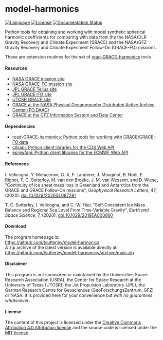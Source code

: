 model-harmonics
===============

[![Language](https://img.shields.io/badge/python-v3.7-green.svg)](https://www.python.org/)
[![License](https://img.shields.io/badge/license-MIT-green.svg)](https://github.com/tsutterley/model-harmonics/blob/main/LICENSE)
[![Documentation Status](https://readthedocs.org/projects/model-harmonics/badge/?version=latest)](https://read-grace-harmonics.readthedocs.io/projects/model-harmonics/en/latest/?badge=latest)

Python tools for obtaining and working with model synthetic spherical harmonic coefficients for comparing with data from the the NASA/DLR Gravity Recovery and Climate Experiment (GRACE) and the NASA/GFZ Gravity Recovery and Climate Experiment Follow-On (GRACE-FO) missions

These are extension routines for the set of [read-GRACE-harmonics](https://github.com/tsutterley/read-GRACE-harmonics) tools

#### Resources
- [NASA GRACE mission site](https://www.nasa.gov/mission_pages/Grace/index.html)
- [NASA GRACE-FO mission site](https://www.nasa.gov/missions/grace-fo)
- [JPL GRACE Tellus site](https://grace.jpl.nasa.gov/)
- [JPL GRACE-FO site](https://gracefo.jpl.nasa.gov/)
- [UTCSR GRACE site](http://www.csr.utexas.edu/grace/)
- [GRACE at the NASA Physical Oceanography Distributed Active Archive Center (PO.DAAC)](https://podaac.jpl.nasa.gov/grace)
- [GRACE at the GFZ Information System and Data Center](http://isdc.gfz-potsdam.de/grace-isdc/)

#### Dependencies
- [read-GRACE-harmonics: Python tools for working with GRACE/GRACE-FO data](https://github.com/tsutterley/read-GRACE-harmonics/)
- [cdsapi: Python client libraries for the CDS Web API](https://pypi.org/project/cdsapi/)
- [ecmwfapi: Python client libraries for the ECMWF Web API](https://software.ecmwf.int/wiki/display/WEBAPI/Web-API+Downloads)

#### References
I. Velicogna, Y. Mohajerani, G. A, F. Landerer, J. Mouginot, B. No&euml;l,
E. Rignot, T. C. Sutterley, M. van den Broeke, J. M. van Wessem, and D. Wiese,
"Continuity of ice sheet mass loss in Greenland and Antarctica from the GRACE
and GRACE Follow‐On missions", *Geophysical Research Letters*, 47,
(2020). [doi:10.1029/2020GL087291]( https://doi.org/10.1029/2020GL087291)

T. C. Sutterley, I. Velicogna, and C.-W. Hsu, "Self‐Consistent Ice Mass Balance
and Regional Sea Level From Time‐Variable Gravity", *Earth and Space Science*, 7,
(2020). [doi:10.1029/2019EA000860](https://doi.org/10.1029/2019EA000860)

#### Download
The program homepage is:  
https://github.com/tsutterley/model-harmonics  
A zip archive of the latest version is available directly at:  
https://github.com/tsutterley/model-harmonics/archive/main.zip  

#### Disclaimer
This program is not sponsored or maintained by the Universities Space Research Association (USRA), the Center for Space Research at the University of Texas (UTCSR), the Jet Propulsion Laboratory (JPL), the German Research Centre for Geosciences (GeoForschungsZentrum, GFZ) or NASA.  It is provided here for your convenience but _with no guarantees whatsoever_.

#### License
The content of this project is licensed under the [Creative Commons Attribution 4.0 Attribution license](https://creativecommons.org/licenses/by/4.0/) and the source code is licensed under the [MIT license](LICENSE).
